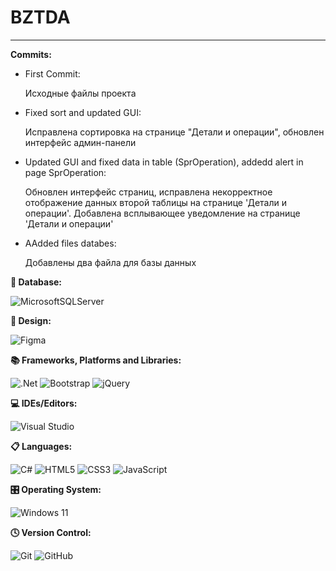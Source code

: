 **<h1>BZTDA</h1>**

<hr></hr>


**Commits:**
<ul>
  <li>First Commit:
    <p>
      Исходные файлы проекта
    </p>
  </li>
  <li>Fixed sort and updated GUI:
    <p>
      Исправлена сортировка на странице "Детали и операции", обновлен интерфейс админ-панели
    </p>
    <li>
      Updated GUI and fixed data in table (SprOperation), addedd alert in page SprOperation:
      <p>
        Обновлен интерфейс страниц, исправлена некорректное отображение данных второй таблицы на странице 'Детали и операции'. Добавлена всплывающее уведомление на странице 'Детали и операции'
      </p>
      <li>
        AAdded files databes:
        <p>
          Добавлены два файла для базы данных
        </p>
      </li>
  </li>
</ul>

**💾 Database:**
<p></p>

![MicrosoftSQLServer](https://img.shields.io/badge/Microsoft%20SQL%20Server-CC2927?style=for-the-badge&logo=microsoft%20sql%20server&logoColor=white)

**🎨 Design:**
<p></p>

![Figma](https://img.shields.io/badge/figma-%23F24E1E.svg?style=for-the-badge&logo=figma&logoColor=white)

**📚 Frameworks, Platforms and Libraries:**
<p></p>

![.Net](https://img.shields.io/badge/.NET-5C2D91?style=for-the-badge&logo=.net&logoColor=white) ![Bootstrap](https://img.shields.io/badge/bootstrap-%238511FA.svg?style=for-the-badge&logo=bootstrap&logoColor=white) ![jQuery](https://img.shields.io/badge/jquery-%230769AD.svg?style=for-the-badge&logo=jquery&logoColor=white)

**💻 IDEs/Editors:**
<p></p>

![Visual Studio](https://img.shields.io/badge/Visual%20Studio-5C2D91.svg?style=for-the-badge&logo=visual-studio&logoColor=white)

**📋 Languages:**
<p></p>

![C#](https://img.shields.io/badge/c%23-%23239120.svg?style=for-the-badge&logo=csharp&logoColor=white) ![HTML5](https://img.shields.io/badge/html5-%23E34F26.svg?style=for-the-badge&logo=html5&logoColor=white) ![CSS3](https://img.shields.io/badge/css3-%231572B6.svg?style=for-the-badge&logo=css3&logoColor=white) ![JavaScript](https://img.shields.io/badge/javascript-%23323330.svg?style=for-the-badge&logo=javascript&logoColor=%23F7DF1E) 

**🎛️ Operating System:**
<p></p>

![Windows 11](https://img.shields.io/badge/Windows%2011-%230079d5.svg?style=for-the-badge&logo=Windows%2011&logoColor=white)

**🕓 Version Control:**
<p></p>

![Git](https://img.shields.io/badge/git-%23F05033.svg?style=for-the-badge&logo=git&logoColor=white) ![GitHub](https://img.shields.io/badge/github-%23121011.svg?style=for-the-badge&logo=github&logoColor=white)
